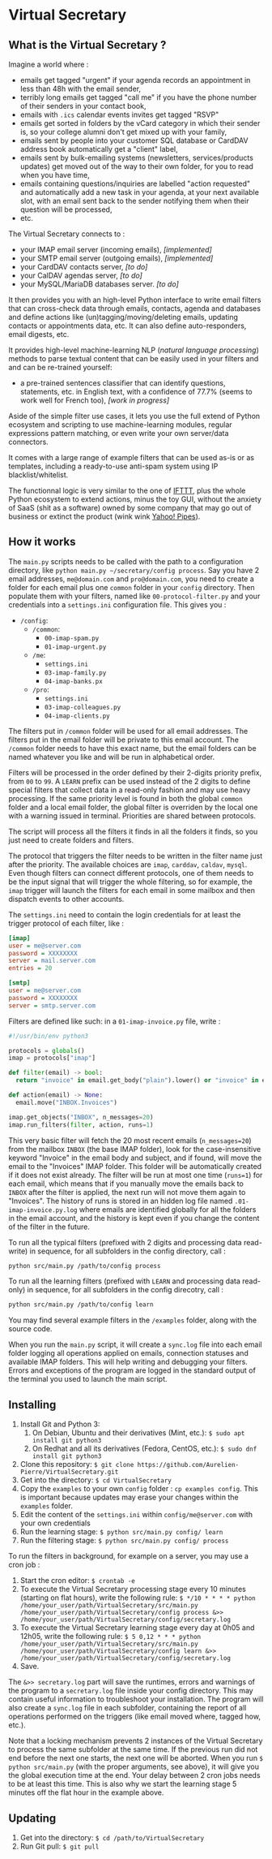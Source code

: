 # Virtual Secretary

## What is the Virtual Secretary ?

Imagine a world where :

* emails get tagged "urgent" if your agenda records an appointment in less than 48h with the email sender,
* terribly long emails get tagged "call me" if you have the phone number of their senders in your contact book,
* emails with `.ics` calendar events invites get tagged "RSVP"
* emails get sorted in folders by the vCard category in which their sender is, so your college alumni don't get mixed up with your family,
* emails sent by people into your customer SQL database or CardDAV address book automatically get a "client" label,
* emails sent by bulk-emailing systems (newsletters, services/products updates) get moved out of the way to their own folder, for you to read when you have time,
* emails containing questions/inquiries are labelled "action requested" and automatically add a new task in your agenda, at your next available slot, with an email sent back to the sender notifying them when their question will be processed,
* etc.

The Virtual Secretary connects to :

* your IMAP email server (incoming emails), *[implemented]*
* your SMTP email server (outgoing emails), *[implemented]*
* your CardDAV contacts server, *[to do]*
* your CalDAV agendas server, *[to do]*
* your MySQL/MariaDB databases server. *[to do]*

It then provides you with an high-level Python interface to write email filters that can cross-check data through emails, contacts, agenda and databases and define actions like (un)tagging/moving/deleting emails, updating contacts or appointments data, etc. It can also define auto-responders, email digests, etc.

It provides high-level machine-learning NLP (*natural language processing*) methods to parse textual content that can be easily used in your filters and and can be re-trained yourself:

* a pre-trained sentences classifier that can identify questions, statements, etc. in English text, with a confidence of 77.7% (seems to work well for French too), *[work in progress]*

Aside of the simple filter use cases, it lets you use the full extend of Python ecosystem and scripting to use machine-learning modules, regular expressions pattern matching, or even write your own server/data connectors.

It comes with a large range of example filters that can be used as-is or as templates, including a ready-to-use anti-spam system using IP blacklist/whitelist.

The functionnal logic is very similar to the one of [IFTTT](https://ifttt.com/explore/new_to_ifttt), plus the whole Python ecosystem to extend actions, minus the toy GUI, without the anxiety of SaaS (shit as a software) owned by some company that may go out of business or extinct the product (wink wink [Yahoo! Pipes](https://en.wikipedia.org/wiki/Yahoo!_Pipes)).


## How it works

The `main.py` scripts needs to be called with the path to a configuration directory, like `python main.py ~/secretary/config process`. Say you have 2 email addresses, `me@domain.com` and `pro@domain.com`, you need to create a folder for each email plus one `common` folder in your `config` directory. Then populate them with your filters, named like `00-protocol-filter.py` and your credentials into a `settings.ini` configuration file. This gives you :

* `/config`:
  * `/common`:
    * `00-imap-spam.py`
    * `01-imap-urgent.py`
  * `/me`:
    * `settings.ini`
    * `03-imap-family.py`
    * `04-imap-banks.px`
  * `/pro`:
    * `settings.ini`
    * `03-imap-colleagues.py`
    * `04-imap-clients.py`

The filters put in `/common` folder will be used for all email addresses. The filters put in the email folder will be private to this email account. The `/common` folder needs to have this exact name, but the email folders can be named whatever you like and will be run in alphabetical order.

Filters will be processed in the order defined by their 2-digits priority prefix, from `00` to `99`. A `LEARN` prefix can be used instead of the 2 digits to define special filters that collect data in a read-only fashion and may use heavy processing. If the same priority level is found in both the global `common` folder and a local email folder, the global filter is overriden by the local one with a warning issued in terminal. Priorities are shared between protocols.

The script will process all the filters it finds in all the folders it finds, so you just need to create folders and filters.

The protocol that triggers the filter needs to be written in the filter name just after the priority. The available choices are `imap`, `carddav`, `caldav`, `mysql`. Even though filters can connect different protocols, one of them needs to be the input signal that will trigger the whole filtering, so for example, the `imap` trigger will launch the filters for each email in some mailbox and then dispatch events to other accounts.

The `settings.ini` need to contain the login credentials for at least the trigger protocol of each filter, like :

```ini
[imap]
user = me@server.com
password = XXXXXXXX
server = mail.server.com
entries = 20

[smtp]
user = me@server.com
password = XXXXXXXX
server = smtp.server.com
```

Filters are defined like such: in a `01-imap-invoice.py` file, write :

```python
#!/usr/bin/env python3

protocols = globals()
imap = protocols["imap"]

def filter(email) -> bool:
  return "invoice" in email.get_body("plain").lower() or "invoice" in email["Subject"].lower()

def action(email) -> None:
  email.move("INBOX.Invoices")

imap.get_objects("INBOX", n_messages=20)
imap.run_filters(filter, action, runs=1)
```

This very basic filter will fetch the 20 most recent emails (`n_messages=20`) from the mailbox `INBOX` (the base IMAP folder), look for the case-insensitive keyword "Invoice" in the email body and subject, and if found, will move the email to the "Invoices" IMAP folder. This folder will be automatically created if it does not exist already. The filter will be run at most one time (`runs=1`) for each email, which means that if you manually move the emails back to `INBOX` after the filter is applied, the next run will not move them again to "Invoices". The history of runs is stored in an hidden log file named `.01-imap-invoice.py.log` where emails are identified globally for all the folders in the email account, and the history is kept even if you change the content of the filter in the future.

To run all the typical filters (prefixed with 2 digits and processing data read-write) in sequence, for all subfolders in the config directory, call :
```bash
python src/main.py /path/to/config process
```

To run all the learning filters (prefixed with `LEARN` and processing data read-only) in sequence, for all subfolders in the config direcotry, call :
```bash
python src/main.py /path/to/config learn
```

You may find several example filters in the `/examples` folder, along with the source code.

When you run the `main.py` script, it will create a `sync.log` file into each email folder logging all operations applied on emails, connection statuses and available IMAP folders. This will help writing and debugging your filters. Errors and exceptions of the program are logged in the standard output of the terminal you used to launch the main script.

## Installing

1. Install Git and Python 3:
   1. On Debian, Ubuntu and their derivatives (Mint, etc.): `$ sudo apt install git python3`
   2. On Redhat and all its derivatives (Fedora, CentOS, etc.): `$ sudo dnf install git python3`
2. Clone this repository: `$ git clone https://github.com/Aurelien-Pierre/VirtualSecretary.git`
3. Get into the directory: `$ cd VirtualSecretary`
4. Copy the `examples` to your own `config` folder : `cp examples config`. This is important because updates may erase your changes within the `examples` folder.
5. Edit the content of the `settings.ini` within `config/me@server.com` with your own credentials
6. Run the learning stage: `$ python src/main.py config/ learn`
7. Run the filtering stage: `$ python src/main.py config/ process`

To run the filters in background, for example on a server, you may use a cron job :

1. Start the cron editor: `$ crontab -e`
2. To execute the Virtual Secretary processing stage every 10 minutes (starting on flat hours), write the following rule:
`$ */10 * * * * python /home/your_user/path/VirtualSecretary/src/main.py /home/your_user/path/VirtualSecretary/config process &>> /home/your_user/path/VirtualSecretary/config/secretary.log`
3. To execute the Virtual Secretary learning stage every day at 0h05 and 12h05, write the following rule:
`$ 5 0,12 * * * python /home/your_user/path/VirtualSecretary/src/main.py /home/your_user/path/VirtualSecretary/config learn &>> /home/your_user/path/VirtualSecretary/config/secretary.log`
4. Save.

The `&>> secretary.log` part will save the runtimes, errors and warnings of the program to a `secretary.log` file inside your config directory. This may contain useful information to troubleshoot your installation. The program will also create a `sync.log` file in each subfolder, containing the report of all operations performed on the triggers (like email moved where, tagged how, etc.).

Note that a locking mechanism prevents 2 instances of the Virtual Secretary to process the same subfolder at the same time. If the previous run did not end before the next one starts, the next one will be aborted. When you run `$ python src/main.py` (with the proper arguments, see above), it will give you the global execution time at the end. Your delay between 2 cron jobs needs to be at least this time. This is also why we start the learning stage 5 minutes off the flat hour in the example above.


## Updating

1. Get into the directory: `$ cd /path/to/VirtualSecretary`
2. Run Git pull: `$ git pull`
